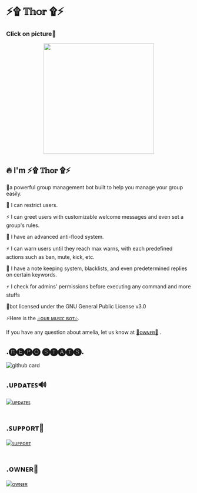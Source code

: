 # ⚡۩ 𝕋𝕙𝕠𝕣 ۩⚡

### Click on picture🔰 <p align="center"><a href="https://t.me/king_thor_robot"><img src="https://te.legra.ph/file/eae8df409be94d740a5cd.jpg" width="300"></a></p>

## 🔥 I'm ⚡۩ 𝕋𝕙𝕠𝕣 ۩⚡
 
💫a powerful group management bot built to help you manage your group easily.
          
💫 I can restrict users.
                 
⚡ I can greet users with customizable welcome messages and even set a group's rules.
                 
💫 I have an advanced anti-flood system.
                 
⚡ I can warn users until they reach max warns, with each predefined actions such as ban, mute, kick, etc.
                 
💫 I have a note keeping system, blacklists, and even predetermined replies on certain keywords.
                 
⚡ I check for admins' permissions before executing any command and more stuffs
                 

💫bot licensed under the GNU General Public License v3.0
                 
⚡Here is the [🎶ᴏᴜʀ ᴍᴜꜱɪᴄ ʙᴏᴛ🎶](https://t.me/op_moti_music_robot).
                 

If you have any question about amelia, let us know at [👑ᴏᴡɴᴇʀ👑](Https://t.me/Alone_Shaurya_king) .

</p>

## .🅡🅔🅟🅞 🅢🅣🅐🅣🅢.

</p>

![github card](https://github-readme-stats.vercel.app/api/pin/?username=ItsAttitudeking&repo=king_thor&theme=skyblue)

</p>

## .ᴜᴩᴅᴀᴛᴇꜱ🔊

[![ᴜᴩᴅᴀᴛᴇꜱ](https://img.shields.io/badge/ᴜᴩᴅᴀᴛᴇꜱ-attitude_galaxy-red?style=for-the-badge&logo=telegram)](https://t.me/attitude_galaxy)</br></br>

</p>

## .ꜱᴜᴩᴩᴏʀᴛ🔧

[![ꜱᴜᴩᴩᴏʀᴛ](https://img.shields.io/badge/ꜱᴜᴩᴩᴏʀᴛ-sweet_Kingdom-red?style=for-the-badge&logo=telegram)](https://t.me/sweetkingdom1)</br></br>

</p>

## .ᴏᴡɴᴇʀ👑

[![ᴏᴡɴᴇʀ](https://img.shields.io/badge/Telegram-Contact%20Me-informational)](https://t.me/Alone_Shaurya_king)
